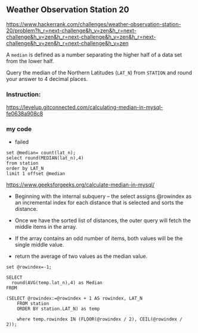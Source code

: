 ## Weather Observation Station 20

https://www.hackerrank.com/challenges/weather-observation-station-20/problem?h_r=next-challenge&h_v=zen&h_r=next-challenge&h_v=zen&h_r=next-challenge&h_v=zen&h_r=next-challenge&h_v=zen&h_r=next-challenge&h_v=zen

A `median` is defined as a number separating the higher half of a data set from the lower half. 

Query the median of the Northern Latitudes (`LAT_N`) from `STATION` and round your answer to 4 decimal places.


### Instruction: 

https://levelup.gitconnected.com/calculating-median-in-mysql-fe0638a908c8

### my code
* failed
```mysql
set @median= count(lat_n);
select round(MEDIAN(lat_n),4)
from station
order by LAT_N
limit 1 offset @median
```

https://www.geeksforgeeks.org/calculate-median-in-mysql/

* Beginning with the internal subquery – the select assigns @rowindex as an incremental index for each distance that is selected and sorts the distance.

* Once we have the sorted list of distances, the outer query will fetch the middle items in the array. 
* If the array contains an odd number of items, both values will be the single middle value.
* return the average of two values as the median value.

```mysql
set @rowindex=-1;

SELECT
  round(AVG(temp.lat_n),4) as Median 
FROM

(SELECT @rowindex:=@rowindex + 1 AS rowindex, LAT_N
    FROM station
    ORDER BY station.LAT_N) as temp
    
    where temp.rowindex IN (FLOOR(@rowindex / 2), CEIL(@rowindex / 2));
 ```
